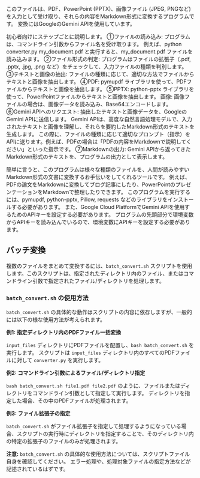 このファイルは、PDF、PowerPoint (PPTX)、画像ファイル (JPEG, PNGなど) を入力として受け取り、それらの内容をMarkdown形式に変換するプログラムです。 変換にはGoogleのGemini APIを使用しています。

初心者向けにステップごとに説明します。
①ファイルの読み込み: プログラムは、コマンドライン引数からファイル名を受け取ります。 例えば、python converter.py my_document.pdf と実行すると、my_document.pdf ファイルを読み込みます。
②ファイル形式の判定: プログラムはファイルの拡張子（.pdf, .pptx, .jpg, .png など）をチェックして、入力ファイルの種類を判別します。
③テキストと画像の抽出: ファイルの種類に応じて、適切な方法でファイルからテキストと画像を抽出します。
④PDF: pymupdf ライブラリを使って、PDFファイルからテキストと画像を抽出します。
⑤PPTX: python-pptx ライブラリを使って、PowerPointファイルからテキストと画像を抽出します。
画像: 画像ファイルの場合は、画像データを読み込み、Base64エンコードします。
⑥Gemini APIへのリクエスト: 抽出したテキストと画像データを、GoogleのGemini APIに送信します。 Gemini APIは、高度な自然言語処理モデルで、入力されたテキストと画像を理解し、それらを要約したMarkdown形式のテキストを生成します。 この際に、ファイルの種類に応じて適切なプロンプト（指示）をAPIに送ります。例えば、PDFの場合は「PDFの内容をMarkdownで説明してください」といった指示です。
⑦Markdownの出力: Gemini APIから返ってきたMarkdown形式のテキストを、プログラムの出力として表示します。

簡単に言うと、このプログラムは様々な種類のファイルを、人間が読みやすいMarkdown形式の文書に変換するお手伝いをしてくれるツールです。 例えば、PDFの論文をMarkdownに変換してブログ記事にしたり、PowerPointのプレゼンテーションをMarkdownで整理したりできます。
このプログラムを実行するには、pymupdf, python-pptx, Pillow, requests などのライブラリをインストールする必要があります。 また、Google Cloud PlatformでGemini APIを使用するためのAPIキーを設定する必要があります。 プログラムの先頭部分で環境変数からAPIキーを読み込んでいるので、環境変数にAPIキーを設定する必要があります。

## バッチ変換

複数のファイルをまとめて変換するには、`batch_convert.sh` スクリプトを使用します。このスクリプトは、指定されたディレクトリ内のファイル、またはコマンドライン引数で指定されたファイル/ディレクトリを処理します。

### `batch_convert.sh` の使用方法

`batch_convert.sh` の具体的な動作はスクリプトの内容に依存しますが、一般的には以下の様な使用方法が考えられます。

**例1: 指定ディレクトリ内のPDFファイル一括変換**

`input_files` ディレクトリにPDFファイルを配置し、`bash batch_convert.sh` を実行します。  スクリプトは `input_files` ディレクトリ内のすべてのPDFファイルに対して `converter.py` を実行します。

**例2: コマンドライン引数によるファイル/ディレクトリ指定**

`bash batch_convert.sh file1.pdf file2.pdf`  のように、ファイルまたはディレクトリをコマンドライン引数として指定して実行します。  ディレクトリを指定した場合、その中のPDFファイルが処理されます。

**例3: ファイル拡張子の指定**

`batch_convert.sh` がファイル拡張子を指定して処理するようになっている場合、スクリプトの実行時にディレクトリを指定することで、そのディレクトリ内の特定の拡張子のファイルのみが処理されます。

**注意:** `batch_convert.sh` の具体的な使用方法については、スクリプトファイル自身を確認してください。  エラー処理や、処理対象ファイルの指定方法などが記述されているはずです。

